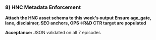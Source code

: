 ### 8) HNC Metadata Enforcement

**Attach the HNC asset schema to this week's output**
**Ensure age_gate, lane, disclaimer, SEO anchors, OPS→R&D CTR target are populated**

**Acceptance:** JSON validated on all 7 episodes
